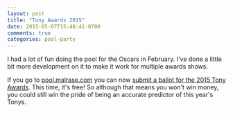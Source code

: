 ```yaml
---
layout: post
title: "Tony Awards 2015"
date: 2015-05-07T15:48:41-0700
comments: true
categories: pool-party
---
```


I had a lot of fun doing the pool for the Oscars in February. I've done a little bit more development on it to make it work for multiple awards shows.

If you go to [pool.malrase.com](http://pool.malrase.com) you can now [submit a ballot for the 2015 Tony Awards](http://pool.malrase.com/pools/2/ballots/new). This time, it's free! So although that means you won't win money, you could still win the pride of being an accurate predictor of this year's Tonys.
